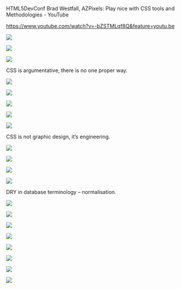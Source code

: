 HTML5DevConf Brad Westfall, AZPixels: Play nice with CSS tools and Methodologies - YouTube

https://www.youtube.com/watch?v=-bZSTMLqf8Q&feature=youtu.be

  


![](assets.resources/c9434035b7485bff57ba48f7671031e3.png)

  


![](assets.resources/fbbd2970f741763ea9b0b37f639886a9.png)

![](assets.resources/806f70949a0be9e55b7419381391b516.png)

  


CSS is argumentative, there is no one proper way.

  


![](assets.resources/ef2214b54683a1c9a1041188c4a743a4.png)

  


![](assets.resources/453229e536f2b69a44ad0939191c7566.png)

  


![](assets.resources/9227e47c9e1c59adc23996afb3d8a678.png)

  


![](assets.resources/fc0b353bff73d34b68ee1bb9877bc357.png)

  


![](assets.resources/a019203b43ee36afe3cf7f02b346f75f.png)

  


CSS is not graphic design, it’s engineering.

  


![](assets.resources/2877665a663959a3efc7a60b8c106b7b.png)

  


![](assets.resources/strajk_5.gif)  


  


![](assets.resources/03529dd0f7896bfefb03b907581c9a78.png)  


  


![](assets.resources/e0c2dd714decbed540f0d8abbce6aef8.png)

  


DRY in database terminology – normalisation.

  


![](assets.resources/strajk_3.gif)  


  


![](assets.resources/7ccc42060b180f40e9cb45692036372e.png)

  


![](assets.resources/d9ed2662669f3cf6ab1898dee0fa57a4.png)

  


![](assets.resources/2d3450521924b76fdd1c6b311712eba5.png)

  


![](assets.resources/1ab6a42a28d8f65730a4af65806a967f.png)

  


![](assets.resources/ac784b41565e49ab8e6b3cbadf538c4c.png)

  


![](assets.resources/9bb61b395b8fb78850811af48577c927.png)

  


![](assets.resources/strajk_7.gif)  


  


  


  

